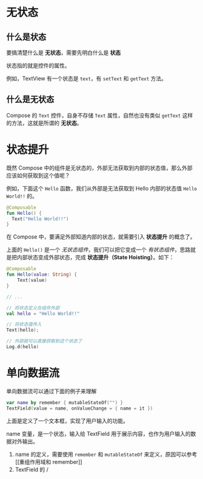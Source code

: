 # 无状态

## 什么是状态

要搞清楚什么是 **无状态**，需要先明白什么是 **状态**

状态指的就是控件的属性。

例如，TextView 有一个状态是 `text`，有 `setText` 和 `getText` 方法。

## 什么是无状态

Compose 的 `Text` 控件，自身不存储 `Text` 属性，自然也没有类似 `getText` 这样的方法，这就是所谓的 **无状态**。

# 状态提升

既然 Compose 中的组件是无状态的，外部无法获取到内部的状态值，那么外部应该如何获取到这个值呢？

例如，下面这个 `Hello` 函数，我们从外部是无法获取到 Hello 内部的状态值 `Hello World!!` 的。

```kotlin
@Composable
fun Hello() {
  Text("Hello World!!")
}
```

在 Compose 中，要满足外部知道内部的状态，就需要引入 **状态提升** 的概念了。

上面的 `Hello()` 是一个 *无状态组件*，我们可以把它变成一个 *有状态组件*，思路就是把内部状态变成外部状态，完成 **状态提升（State Hoisting）**。如下：

```kotlin
@Composable
fun Hello(value: String) {
	Text(value)
}

// ...

// 将状态定义在组件外部
val hello = "Hello World!!"

// 将状态值传入
Text(hello);

// 外部就可以直接获取到这个状态了
Log.d(hello)
```

# 单向数据流

单向数据流可以通过下面的例子来理解

```kotlin
var name by remember { mutableStateOf("") }  
TextField(value = name, onValueChange = { name = it })
```

上面是定义了一个文本框，实现了用户输入的功能。

name 变量，是一个状态，输入给 TextField 用于展示内容，也作为用户输入的数据对外输出。

1. name 的定义，需要使用 `remember` 和 `mutableStateOf` 来定义，原因可以参考 [[重组作用域和 remember]]
2. TextField 的 /